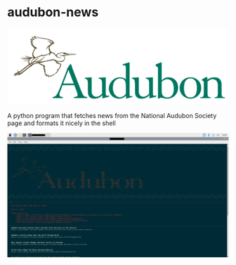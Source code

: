 # audubon-news
<img src="audubon.png">



A python program that fetches news from the National Audubon Society page and formats it nicely in the shell



<a href="https://raw.githubusercontent.com/desvasicek/audubon-news/main/screenshots.gif">
<img src="screenshots.gif">
</a>
